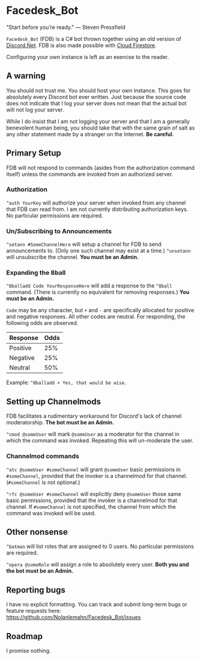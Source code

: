 # Facedesk_Bot
"Start before you’re ready." ― Steven Pressfield

`Facedesk_Bot` (FDB) is a C# bot thrown together using an old version of [Discord.Net](https://github.com/discord-net/Discord.Net). FDB is also made possible with [Cloud Firestore](https://firebase.google.com/docs/firestore/).

Configuring your own instance is left as an exercise to the reader.

## A warning

You should not trust me. You should host your own instance. This goes for absolutely every Discord bot ever written. Just because the source code does not indicate that I log your server does not mean that the actual bot will not log your server.

While I do insist that I am not logging your server and that I am a generally benevolent human being, you should take that with the same grain of salt as any other statement made by a stranger on the Internet. **Be careful.**

## Primary Setup

FDB will not respond to commands (asides from the authorization command itself) unless the commands are invoked from an authorized server.

### Authorization

`^auth YourKey` will authorize your server when invoked from any channel that FDB can read from. I am not currently distributing authorization keys. No particular permissions are required.

### Un/Subscribing to Announcements

`^setann #SomeChannelHere` will setup a channel for FDB to send announcements to. (Only one such channel may exist at a time.) `^unsetann` will unsubscribe the channel. **You must be an Admin.**

### Expanding the 8ball

`^8balladd Code YourResponseHere` will add a response to the `^8ball` command. (There is currently no equivalent for removing responses.) **You must be an Admin.**

`Code` may be any character, but `+` and `-` are specifically allocated for positive and negative responses. All other codes are neutral. For responding, the following odds are observed.

Response | Odds
------------ | -------------
Positive | 25%
Negative | 25%
Neutral | 50%

Example: `^8balladd + Yes, that would be wise.`

## Setting up Channelmods

FDB facilitates a rudimentary workaround for Discord's lack of channel moderatorship. **The bot must be an Admin.**

`^cmod @someUser` will mark `@someUser` as a moderator for the channel in which the command was invoked. Repeating this will un-moderate the user.

### Channelmod commands

`^atc @someUser #someChannel` will grant `@someUser` basic permissions in `#someChannel`, provided that the invoker is a channelmod for that channel. (`#someChannel` is not optional.)

`^rfc @someUser #someChannel` will explicitly deny `@someUser` those same basic permissions, provided that the invoker is a channelmod for that channel. If `#someChannel` is not specified, the channel from which the command was invoked will be used.

## Other nonsense

`^batman` will list roles that are assigned to 0 users. No particular permissions are required.

`^opera @someRole` will assign a role to absolutely every user. **Both you and the bot must be an Admin.**

## Reporting bugs

I have no explicit formatting. You can track and submit long-term bugs or feature requests here: https://github.com/Nolanlemahn/Facedesk_Bot/issues

## Roadmap

I promise nothing.
